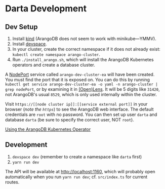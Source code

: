 # Darta Development

## Dev Setup

1. Install [kind](https://kind.sigs.k8s.io/docs/user/quick-start/) (ArangoDB does not seem to work with minikube—YMMV).
2. Install [devspace](https://devspace.sh/cli/docs/getting-started/installation).
3. In your cluster, create the correct namespace if it does not already exist: `kubectl create namespace arango-cluster`.
4. Run `./install_arango.sh`, which will install the ArangoDB Kubernetes operators and create a database cluster.

A [NodePort](https://kubernetes.io/docs/concepts/services-networking/service/#type-nodeport) service called `arango-dev-cluster-ea` will have been created. You must find the port that it is exposed on. You can do this by running `kubectl get service arango-dev-cluster-ea -o yaml -n arango-cluster | grep nodePort`, or by examining it in [(Open)](https://github.com/MuhammedKalkan/OpenLens)[Lens](https://docs.k8slens.dev/getting-started/install-lens/). It will be 5 digits like `31420`, not ArangoDB's usual `8529`, which is only used internally within the cluster.

Visit `https://[[node cluster ip]]:[[service external port]]` in your browser (*note the `https`*) to see the ArangoDB web interface. The default credentials are `root` with no password. You can then set up user `darta` and database `darta` (be sure to specify the correct user, NOT `root`).

[Using the ArangoDB Kubernetes Operator](https://www.arangodb.com/docs/stable/deployment-kubernetes-usage.html)

## Development

1. `devspace dev` (remember to create a namespace like `darta` first)
2. `yarn run dev`

The API will be available at [http://localhost:1160](http://localhost:1160), which will probably open automatically when you run `yarn run dev`; cf. `src/index.ts` for current routes.